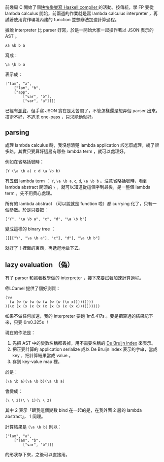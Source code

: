 前幾周 C 開始了個[快快樂樂寫 Haskell compiler ](https://github.com/CindyLinz/BYOHC-Workshop)的活動。按傳統，學 FP 要從 lambda calculus 開始，前兩週的作業就是寫 lambda calculus interpreter ，再試著使用實作環境內建的 function 並想辦法加速計算過程。

據說 interpreter 比 parser 好寫，於是一開始大家一起操作著以 JSON 表示的 AST 。

```
λa λb b a
```

寫成：

```
\a \b b a
```

表示成：

```
["lam", "a",
	["lam", "b",
  	["app",
    	["var", "b"],
      	["var", "a"]]]]
```

已經有[測資](https://github.com/CindyLinz/BYOHC-Workshop/blob/master/workshop-2015.9.24.md#測試用範例資料)，但手寫 JSON 實在是太苦悶了，不管怎樣還是想弄個 parser 出來。技術不好，不追求 one-pass ，只求能動就好。

## parsing

處理 lambda calculus 時，我沒想清楚 lambda application 該怎麼處理，繞了很多路。其實只要算好這層有哪些 lambda term ，就可以處理好。

例如在省略括號時：

```
(Y (\a \b a) c d \a \b b)
```

有五個 lambda term ： `Y`, `\a \b a`, `c`, `d`, `\a \b b` 。注意省略括號時，看到 lambda abstract 開頭的 `\` ，就可以知道從這個字到最後，是一整個 lambda term ，先不用費心處理。

所有的 lambda abstract （可以說就是 function 啦）都 currying 化了，只有一個參數。於是只要把：

```
["Y", "\a \b a", "c", "d", "\a \b b"]
```

變成這樣的 binary tree ：

```
[[[["Y", "\a \b a"], "c"], "d"], "\a \b b"]
```

就好了！裡面的東西，再遞迴地做下去。

## lazy evaluation （偽）

有了 parser 和[照著教學](https://github.com/CindyLinz/BYOHC-Workshop/blob/master/workshop-2015.9.24.md)做的 interpreter ，接下來要試著加速計算過程。

@LCamel 提供了個好測資：

```
(\w
  (w (w (w (w (w (w (w (w (\x x)))))))))
)(\x (x (x (x (x (x (x (x (x (x x))))))))))
```

如果不做任何加速，我的 interpreter 要跑 1m5.417s 。要是把算過的結果記下來，只要 0m0.325s ！

現在的作法是：

1. 先把 AST 中的變數名稱都丟掉，用不需要名稱的 [De Bruijn index](https://www.wikiwand.com/en/De_Bruijn_index) 來表示。
2. 把正要計算的 application serialize 成以 De Bruijn index 表示的字串，當成 key ，把計算結果當成 value 。
3. 存到 key-value map 裡。

於是：

```
(\a \b a)(\a \b b)(\a \b a)
```

會變成：

```
(\ \ 2)(\ \ 1)(\ \ 2)
```

其中 2 表示「跟我這個變數 bind 在一起的是，在我外面 2 層的 lambda abstract」， 1 同理。

計算結果是 `(\a \b b)` 則以：

```
["lam", "a",
	["lam", "b",
  		["var", "b"]]]
```

的形狀存下來，之後可以直接用。
